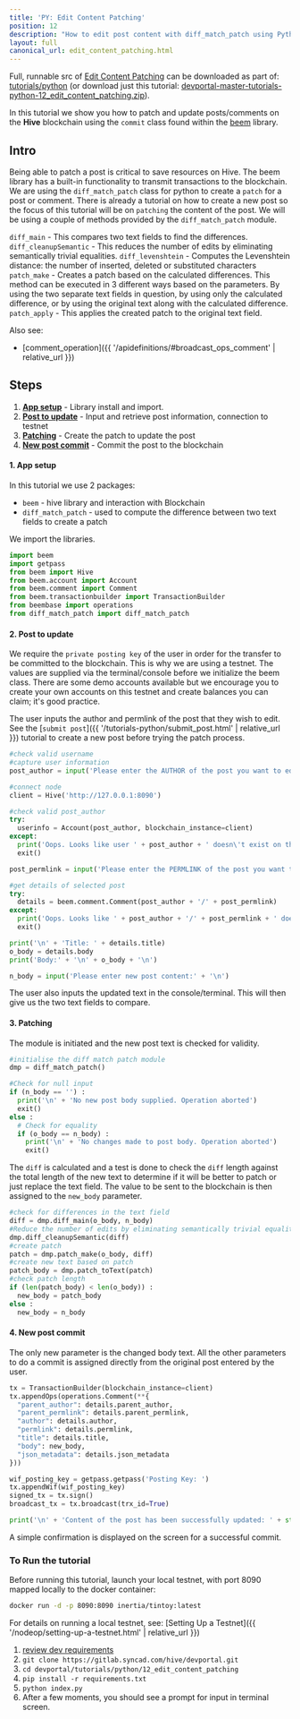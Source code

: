 ```yaml
---
title: 'PY: Edit Content Patching'
position: 12
description: "How to edit post content with diff_match_patch using Python."
layout: full
canonical_url: edit_content_patching.html
---
```

Full, runnable src of [Edit Content Patching](https://gitlab.syncad.com/hive/devportal/-/tree/master/tutorials/python/12_edit_content_patching) can be downloaded as part of: [tutorials/python](https://gitlab.syncad.com/hive/devportal/-/tree/master/tutorials/python) (or download just this tutorial: [devportal-master-tutorials-python-12_edit_content_patching.zip](https://gitlab.syncad.com/hive/devportal/-/archive/master/devportal-master.zip?path=tutorials/python/12_edit_content_patching)).

In this tutorial we show you how to patch and update posts/comments on the **Hive** blockchain using the `commit` class found within the [beem](https://github.com/holgern/beem) library.

## Intro

Being able to patch a post is critical to save resources on Hive.  The beem library has a built-in functionality to transmit transactions to the blockchain. We are using the `diff_match_patch` class for python to create a `patch` for a post or comment.  There is already a tutorial on how to create a new post so the focus of this tutorial will be on `patching` the content of the post.  We will be using a couple of methods provided by the `diff_match_patch` module.

`diff_main` - This compares two text fields to find the differences.
`diff_cleanupSemantic` - This reduces the number of edits by eliminating semantically trivial equalities.
`diff_levenshtein` - Computes the Levenshtein distance: the number of inserted, deleted or substituted characters
`patch_make` - Creates a patch based on the calculated differences. This method can be executed in 3 different ways based on the parameters. By using the two separate text fields in question, by using only the calculated difference, or by using the original text along with the calculated difference.
`patch_apply` - This applies the created patch to the original text field.

Also see:
* [comment_operation]({{ '/apidefinitions/#broadcast_ops_comment' | relative_url }})

## Steps

1. [**App setup**](#setup) - Library install and import.
1. [**Post to update**](#post) - Input and retrieve post information, connection to testnet
1. [**Patching**](#patch) - Create the patch to update the post
1. [**New post commit**](#commit) - Commit the post to the blockchain

#### 1. App setup <a name="setup"></a>

In this tutorial we use 2 packages:

- `beem` - hive library and interaction with Blockchain
- `diff_match_patch` - used to compute the difference between two text fields to create a patch

We import the libraries.

```python
import beem
import getpass
from beem import Hive
from beem.account import Account
from beem.comment import Comment
from beem.transactionbuilder import TransactionBuilder
from beembase import operations
from diff_match_patch import diff_match_patch
```

#### 2. Post to update <a name="post"></a>

We require the `private posting key` of the user in order for the transfer to be committed to the blockchain. This is why we are using a testnet. The values are supplied via the terminal/console before we initialize the beem class. There are some demo accounts available but we encourage you to create your own accounts on this testnet and create balances you can claim; it's good practice.

The user inputs the author and permlink of the post that they wish to edit.  See the [`submit post`]({{ '/tutorials-python/submit_post.html' | relative_url }}) tutorial to create a new post before trying the patch process.

```python
#check valid username
#capture user information
post_author = input('Please enter the AUTHOR of the post you want to edit: ')

#connect node
client = Hive('http://127.0.0.1:8090')

#check valid post_author
try:
  userinfo = Account(post_author, blockchain_instance=client)
except:
  print('Oops. Looks like user ' + post_author + ' doesn\'t exist on this chain!')
  exit()

post_permlink = input('Please enter the PERMLINK of the post you want to edit: ')

#get details of selected post
try:
  details = beem.comment.Comment(post_author + '/' + post_permlink)
except:
  print('Oops. Looks like ' + post_author + '/' + post_permlink + ' doesn\'t exist on this chain!')
  exit()

print('\n' + 'Title: ' + details.title)
o_body = details.body
print('Body:' + '\n' + o_body + '\n')

n_body = input('Please enter new post content:' + '\n')
```

The user also inputs the updated text in the console/terminal.  This will then give us the two text fields to compare.

#### 3. Patching <a name="patch"></a>

The module is initiated and the new post text is checked for validity.

```python
#initialise the diff match patch module
dmp = diff_match_patch()

#Check for null input
if (n_body == '') :
  print('\n' + 'No new post body supplied. Operation aborted')
  exit()
else :
  # Check for equality
  if (o_body == n_body) :
    print('\n' + 'No changes made to post body. Operation aborted')
    exit()
```

The `diff` is calculated and a test is done to check the `diff` length against the total length of the new text to determine if it will be better to patch or just replace the text field.  The value to be sent to the blockchain is then assigned to the `new_body` parameter.

```python
#check for differences in the text field
diff = dmp.diff_main(o_body, n_body)
#Reduce the number of edits by eliminating semantically trivial equalities.
dmp.diff_cleanupSemantic(diff)
#create patch
patch = dmp.patch_make(o_body, diff)
#create new text based on patch
patch_body = dmp.patch_toText(patch)
#check patch length
if (len(patch_body) < len(o_body)) :
  new_body = patch_body
else :
  new_body = n_body
```

#### 4. New post commit <a name="commit"></a>

The only new parameter is the changed body text. All the other parameters to do a commit is assigned directly from the original post entered by the user.

```python
tx = TransactionBuilder(blockchain_instance=client)
tx.appendOps(operations.Comment(**{
  "parent_author": details.parent_author,
  "parent_permlink": details.parent_permlink,
  "author": details.author,
  "permlink": details.permlink,
  "title": details.title,
  "body": new_body,
  "json_metadata": details.json_metadata
}))

wif_posting_key = getpass.getpass('Posting Key: ')
tx.appendWif(wif_posting_key)
signed_tx = tx.sign()
broadcast_tx = tx.broadcast(trx_id=True)

print('\n' + 'Content of the post has been successfully updated: ' + str(broadcast_tx))
```

A simple confirmation is displayed on the screen for a successful commit.

### To Run the tutorial

Before running this tutorial, launch your local testnet, with port 8090 mapped locally to the docker container:

```bash
docker run -d -p 8090:8090 inertia/tintoy:latest
```

For details on running a local testnet, see: [Setting Up a Testnet]({{ '/nodeop/setting-up-a-testnet.html' | relative_url }})

1. [review dev requirements](getting_started.html)
1. `git clone https://gitlab.syncad.com/hive/devportal.git`
1. `cd devportal/tutorials/python/12_edit_content_patching`
1. `pip install -r requirements.txt`
1. `python index.py`
1. After a few moments, you should see a prompt for input in terminal screen.
